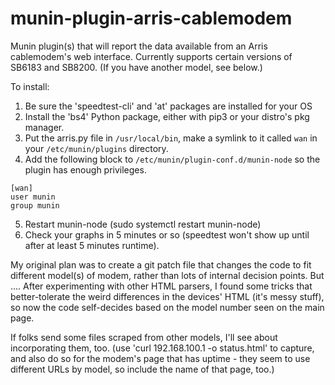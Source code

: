 # munin-plugin-arris-cablemodem
Munin plugin(s) that will report the data available from an Arris cablemodem's web interface.
Currently supports certain versions of SB6183 and SB8200.
(If you have another model, see below.)

To install:
1) Be sure the 'speedtest-cli'  and 'at' packages are installed for your OS
2) Install the 'bs4' Python package, either with pip3 or your distro's pkg manager.
3) Put the arris.py file in ```/usr/local/bin```, make a symlink to it called ```wan``` in your ```/etc/munin/plugins``` directory.
4) Add the following block to ```/etc/munin/plugin-conf.d/munin-node``` so the plugin has enough privileges.
```
[wan]
user munin
group munin
```
5) Restart munin-node (sudo systemctl restart munin-node)
6) Check your graphs in 5 minutes or so (speedtest won't show up until after at least 5 minutes runtime).

My original plan was to create a git patch file that changes the code to fit different model(s) of modem, rather than lots of internal decision points. But ....
After experimenting with other HTML parsers, I found some tricks that better-tolerate the weird differences in the devices' HTML (it's messy stuff), so now the code self-decides based on the model number seen on the main page.

If folks send some files scraped from other models, I'll see about incorporating them, too.
(use 'curl 192.168.100.1 -o status.html' to capture, and also do so for the modem's page that has uptime - they seem to use different URLs by model, so include the name of that page, too.)
